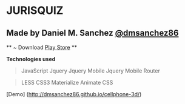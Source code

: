 # JURISQUIZ

## Made by Daniel M. Sanchez [@dmsanchez86](http://twitter.com/dmsanchez86)

**
~ Download
[Play Store](https://play.google.com/store/apps/details?id=com.phonegap.jurisquiz&hl=es_419)
**

**Technologies used**

> JavaScript
> Jquery
> Jquery Mobile
> Jquery Mobile Router

> LESS
> CSS3
> Materialize
> Animate CSS

[Demo] (http://dmsanchez86.github.io/cellphone-3d/)

